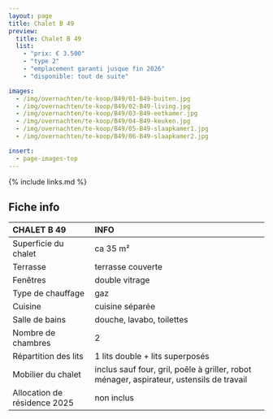 ```yaml
---
layout: page
title: Chalet B 49
preview:
  title: Chalet B 49
  list:
    - "prix: € 3.500"
    - "type 2"
    - "emplacement garanti jusque fin 2026"
    - "disponible: tout de suite"

images:
  - /img/overnachten/te-koop/B49/01-B49-buiten.jpg
  - /img/overnachten/te-koop/B49/02-B49-living.jpg
  - /img/overnachten/te-koop/B49/03-B49-eetkamer.jpg
  - /img/overnachten/te-koop/B49/04-B49-keuken.jpg
  - /img/overnachten/te-koop/B49/05-B49-slaapkamer1.jpg
  - /img/overnachten/te-koop/B49/06-B49-slaapkamer2.jpg

insert:
  - page-images-top
---
```


{% include links.md %}

## Fiche info

| CHALET B 49                  | INFO                                                                                     |
| :--------------------------- | :--------------------------------------------------------------------------------------- |
| Superficie du chalet         | ca 35 m²                                                                                 |
| Terrasse                     | terrasse couverte                                                                        |
| Fenêtres                     | double vitrage                                                                           |
| Type de chauffage            | gaz                                                                                      |
| Cuisine                      | cuisine séparée                                                                          |
| Salle de bains               | douche, lavabo, toilettes                                                                |
| Nombre de chambres           | 2                                                                                        |
| Répartition des lits         | 1 lits double + lits superposés                                                          |
| Mobilier du chalet           | inclus sauf four, gril, poêle à griller, robot ménager, aspirateur, ustensils de travail |
| Allocation de résidence 2025 | non inclus                                                                               |
